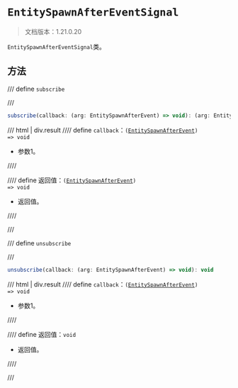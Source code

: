 # `EntitySpawnAfterEventSignal`

> 文档版本：1.21.0.20

`EntitySpawnAfterEventSignal`类。

## 方法

/// define
`subscribe`


///

```js
subscribe(callback: (arg: EntitySpawnAfterEvent) => void): (arg: EntitySpawnAfterEvent) => void
```

/// html | div.result
//// define
`callback`：<code>(<a href="../entityspawnafterevent/">EntitySpawnAfterEvent</a>) =&gt; void</code>

- 参数1。


////

//// define
返回值：<code>(<a href="../entityspawnafterevent/">EntitySpawnAfterEvent</a>) =&gt; void</code>

- 返回值。


////

///


/// define
`unsubscribe`


///

```js
unsubscribe(callback: (arg: EntitySpawnAfterEvent) => void): void
```

/// html | div.result
//// define
`callback`：<code>(<a href="../entityspawnafterevent/">EntitySpawnAfterEvent</a>) =&gt; void</code>

- 参数1。


////

//// define
返回值：`void`

- 返回值。


////

///

